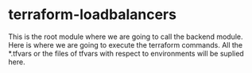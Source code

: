 # terraform-loadbalancers

This is the root module where we are going to call the backend module. Here is where we are going to execute the terraform commands. 
All the *.tfvars or the files of tfvars with respect to environments will be suplied here.